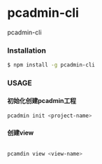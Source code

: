 # pcadmin-cli

pcadmin-cli

### Installation

``` bash
$ npm install -g pcadmin-cli
```

### USAGE

#### 初始化创建pcadmin工程
``` bash
pcadmin init <project-name>
```

#### 创建view

```bash

pcamdin view <view-name>

```

